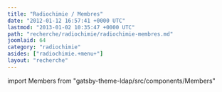 ```yaml
---
title: "Radiochimie / Membres"
date: "2012-01-12 16:57:41 +0000 UTC"
lastmod: "2013-01-02 10:35:47 +0000 UTC"
path: "recherche/radiochimie/radiochimie-membres.md"
joomlaid: 64
category: "radiochimie"
asides: ["radiochimie.+menu+"]
layout: "recherche"
---
```


import Members from "gatsby-theme-ldap/src/components/Members"

<Members group="radiochimie" />

